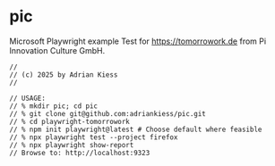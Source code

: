 # pic
Microsoft Playwright example Test for https://tomorrowork.de from Pi Innovation Culture GmbH.

~~~
//
// (c) 2025 by Adrian Kiess
//
~~~

~~~
// USAGE:
// % mkdir pic; cd pic
// % git clone git@github.com:adriankiess/pic.git
// % cd playwright-tomorrowork
// % npm init playwright@latest # Choose default where feasible
// % npx playwright test --project firefox
// % npx playwright show-report
// Browse to: http://localhost:9323
~~~
